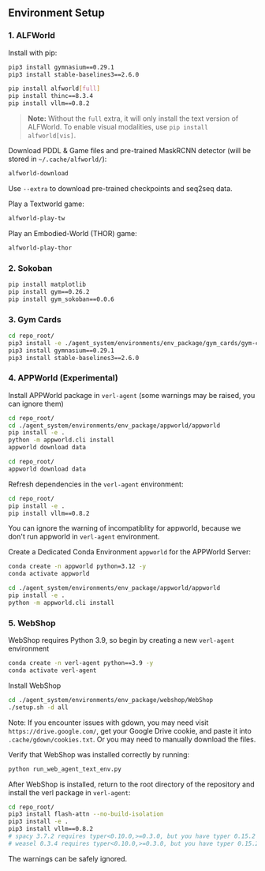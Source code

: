 ## Environment Setup

### 1. ALFWorld
Install with pip:
```bash
pip3 install gymnasium==0.29.1
pip3 install stable-baselines3==2.6.0
```

```bash
pip install alfworld[full]
pip install thinc==8.3.4
pip install vllm==0.8.2
```

> **Note:** Without the `full` extra, it will only install the text version of ALFWorld. To enable visual modalities, use `pip install alfworld[vis]`.

Download PDDL & Game files and pre-trained MaskRCNN detector (will be stored in `~/.cache/alfworld/`):
```bash
alfworld-download
```

Use `--extra` to download pre-trained checkpoints and seq2seq data.

Play a Textworld game:
```bash
alfworld-play-tw
```
Play an Embodied-World (THOR) game:
```bash
alfworld-play-thor
```

### 2. Sokoban
```bash
pip install matplotlib
pip install gym==0.26.2
pip install gym_sokoban==0.0.6
```

### 3. Gym Cards

```bash
cd repo_root/
pip3 install -e ./agent_system/environments/env_package/gym_cards/gym-cards/
pip3 install gymnasium==0.29.1
pip3 install stable-baselines3==2.6.0
```

### 4. APPWorld (Experimental)
Install APPWorld package in `verl-agent` (some warnings may be raised, you can ignore them)
```bash
cd repo_root/
cd ./agent_system/environments/env_package/appworld/appworld
pip install -e .
python -m appworld.cli install
appworld download data

cd repo_root/
appworld download data
```

Refresh dependencies in the `verl-agent` environment:
```bash
cd repo_root/
pip install -e .
pip install vllm==0.8.2
```
You can ignore the warning of incompatiblity for appworld, because we don't run appworld in `verl-agent` environment.

Create a Dedicated Conda Environment `appworld` for the APPWorld Server:
```bash
conda create -n appworld python=3.12 -y
conda activate appworld

cd ./agent_system/environments/env_package/appworld/appworld
pip install -e .
python -m appworld.cli install
```

### 5. WebShop
WebShop requires Python 3.9, so begin by creating a new `verl-agent` environment
```bash
conda create -n verl-agent python==3.9 -y
conda activate verl-agent
```

Install WebShop
```bash
cd ./agent_system/environments/env_package/webshop/WebShop
./setup.sh -d all
```

Note: If you encounter issues with gdown, you may need visit `https://drive.google.com/`, get your Google Drive cookie, and paste it into `.cache/gdown/cookies.txt`.
Or you may need to manually download the files.


Verify that WebShop was installed correctly by running:
```bash
python run_web_agent_text_env.py
```

After WebShop is installed, return to the root directory of the repository and install the verl package in `verl-agent`:
```bash
cd repo_root/
pip3 install flash-attn --no-build-isolation
pip3 install -e .
pip3 install vllm==0.8.2
# spacy 3.7.2 requires typer<0.10.0,>=0.3.0, but you have typer 0.15.2 which is incompatible.
# weasel 0.3.4 requires typer<0.10.0,>=0.3.0, but you have typer 0.15.2 which is incompatible.
```
The warnings can be safely ignored.